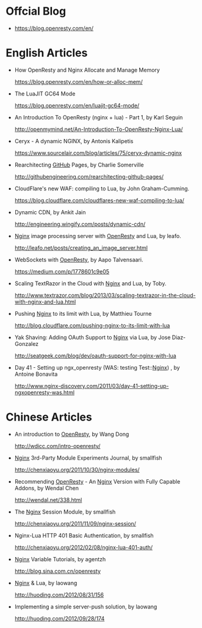 <!---
    @title         Resources
    @creator       Yichun Zhang
    @created       2011-10-24 05:51 GMT
--->

#  Offcial Blog
* https://blog.openresty.com/en/

#  English Articles

* How OpenResty and Nginx Allocate and Manage Memory

    https://blog.openresty.com/en/how-or-alloc-mem/

* The LuaJIT GC64 Mode

    https://blog.openresty.com/en/luajit-gc64-mode/

* An Introduction To OpenResty (nginx + lua) - Part 1, by Karl Seguin

     http://openmymind.net/An-Introduction-To-OpenResty-Nginx-Lua/
* Ceryx - A dynamic NGINX, by Antonis Kalipetis

     https://www.sourcelair.com/blog/articles/75/ceryx-dynamic-nginx
* Rearchitecting [GitHub](github.html) Pages, by Charlie Somerville

     http://githubengineering.com/rearchitecting-github-pages/
* CloudFlare's new WAF: compiling to Lua, by John Graham-Cumming.

     https://blog.cloudflare.com/cloudflares-new-waf-compiling-to-lua/
* Dynamic CDN, by Ankit Jain

     http://engineering.wingify.com/posts/dynamic-cdn/
* [Nginx](nginx.html) image processing server with [OpenResty](openresty.html) and
Lua, by leafo.

     http://leafo.net/posts/creating_an_image_server.html
* WebSockets with [OpenResty](openresty.html), by Aapo Talvensaari.

     https://medium.com/p/1778601c9e05
* Scaling TextRazor in the Cloud with [Nginx](nginx.html) and Lua, by Toby.

     http://www.textrazor.com/blog/2013/03/scaling-textrazor-in-the-cloud-with-nginx-and-lua.html
* Pushing [Nginx](nginx.html) to its limit with Lua, by Matthieu Tourne

     http://blog.cloudflare.com/pushing-nginx-to-its-limit-with-lua
* Yak Shaving: Adding OAuth Support to [Nginx](nginx.html) via Lua, by Jose
Diaz-Gonzalez

     http://seatgeek.com/blog/dev/oauth-support-for-nginx-with-lua
* Day 41 - Setting up ngx_openresty (WAS: testing Test::[Nginx](nginx.html))
, by Antoine Bonavita

     http://www.nginx-discovery.com/2011/03/day-41-setting-up-ngxopenresty-was.html

#  Chinese Articles
* An introduction to [OpenResty](openresty.html), by Wang Dong

     http://wdicc.com/intro-openresty/
* [Nginx](nginx.html) 3rd-Party Module Experiments Journal, by smallfish

     http://chenxiaoyu.org/2011/10/30/nginx-modules/
* Recommending [OpenResty](openresty.html) - An [Nginx](nginx.html) Version
with Fully Capable Addons, by Wendal Chen

     http://wendal.net/338.html
* The [Nginx](nginx.html) Session Module, by smallfish

     http://chenxiaoyu.org/2011/11/09/nginx-session/
* Nginx-Lua HTTP 401 Basic Authentication, by smallfish

     http://chenxiaoyu.org/2012/02/08/nginx-lua-401-auth/
* [Nginx](nginx.html) Variable Tutorials, by agentzh

     http://blog.sina.com.cn/openresty
* [Nginx](nginx.html) & Lua, by laowang

     http://huoding.com/2012/08/31/156
* Implementing a simple server-push solution, by laowang

     http://huoding.com/2012/09/28/174
